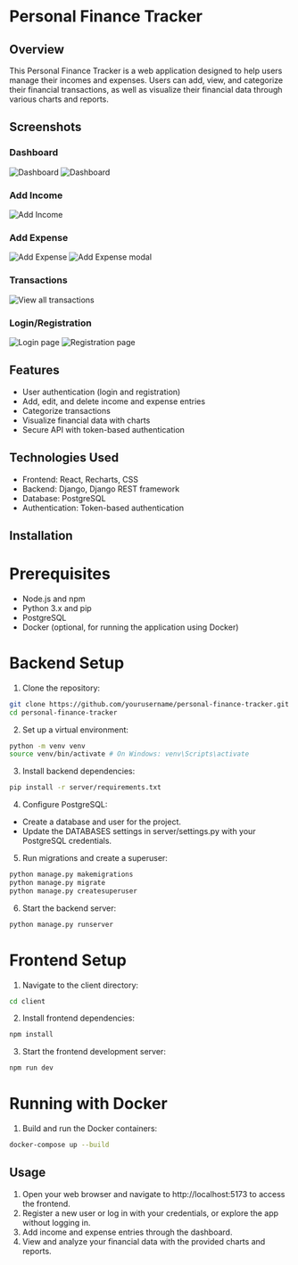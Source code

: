 # Personal Finance Tracker

## Overview

This Personal Finance Tracker is a web application designed to help users manage their incomes and expenses. Users can add, view, and categorize their financial transactions, as well as visualize their financial data through various charts and reports.

## Screenshots

### Dashboard

![Dashboard](screenshots/dashboardLoggedIn.png)
![Dashboard](screenshots/dashboardBlur.png)

### Add Income

![Add Income](screenshots/income.png)

### Add Expense

![Add Expense](screenshots/expense.png)
![Add Expense modal](screenshots/expenseCategories.png)

### Transactions

![View all transactions](screenshots/allTransactions.png)

### Login/Registration

![Login page](screenshots/login.png)
![Registration page](screenshots/register.png)

## Features

- User authentication (login and registration)
- Add, edit, and delete income and expense entries
- Categorize transactions
- Visualize financial data with charts
- Secure API with token-based authentication

## Technologies Used

- Frontend: React, Recharts, CSS
- Backend: Django, Django REST framework
- Database: PostgreSQL
- Authentication: Token-based authentication

## Installation

# Prerequisites

- Node.js and npm
- Python 3.x and pip
- PostgreSQL
- Docker (optional, for running the application using Docker)

# Backend Setup

1. Clone the repository:

```bash
git clone https://github.com/yourusername/personal-finance-tracker.git
cd personal-finance-tracker
```

2. Set up a virtual environment:

```bash
python -m venv venv
source venv/bin/activate # On Windows: venv\Scripts\activate
```

3. Install backend dependencies:

```bash
pip install -r server/requirements.txt
```

4. Configure PostgreSQL:

- Create a database and user for the project.
- Update the DATABASES settings in server/settings.py with your PostgreSQL credentials.

5. Run migrations and create a superuser:

```bash
python manage.py makemigrations
python manage.py migrate
python manage.py createsuperuser
```

6. Start the backend server:

```bash
python manage.py runserver
```

# Frontend Setup

1. Navigate to the client directory:

```bash
cd client
```

2. Install frontend dependencies:

```bash
npm install
```

3. Start the frontend development server:

```bash
npm run dev
```

# Running with Docker

1. Build and run the Docker containers:

```bash
docker-compose up --build
```

## Usage

1. Open your web browser and navigate to http://localhost:5173 to access the frontend.
2. Register a new user or log in with your credentials, or explore the app without logging in.
3. Add income and expense entries through the dashboard.
4. View and analyze your financial data with the provided charts and reports.
